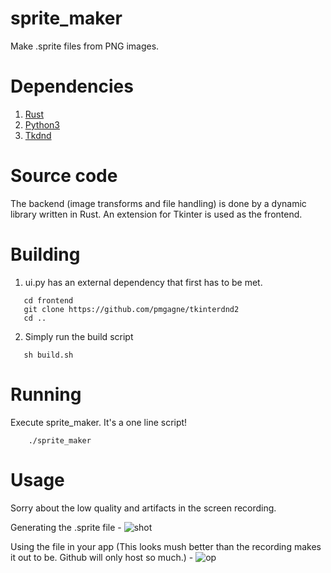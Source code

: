 # sprite_maker
Make .sprite files from PNG images.

# Dependencies
1. [Rust](https://www.rust-lang.org/tools/install)
2. [Python3](https://www.python.org/downloads/)
3. [Tkdnd](https://github.com/pmgagne/tkinterdnd2)

# Source code
The backend (image transforms and file handling) is done by a dynamic library written in Rust. An extension for Tkinter is used as the frontend.

# Building
1. ui.py has an external dependency that first has to be met.
```
   cd frontend
   git clone https://github.com/pmgagne/tkinterdnd2
   cd ..
```
2. Simply run the build script
```
   sh build.sh
```

# Running
Execute sprite_maker. It's a one line script!
```
    ./sprite_maker
```

# Usage
Sorry about the low quality and artifacts in the screen recording.

Generating the .sprite file -
![shot](https://user-images.githubusercontent.com/56124831/99193560-cc8ce080-279f-11eb-968f-eac348aeb787.gif)

Using the file in your app (This looks mush better than the recording makes it out to be. Github will only host so much.) - 
![op](https://user-images.githubusercontent.com/56124831/99193554-c7c82c80-279f-11eb-9ff8-a4b14ed8c62d.gif)

